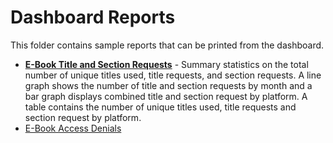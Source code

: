 # Dashboard Reports

This folder contains sample reports that can be printed from the dashboard.


* [**E-Book Title and Section Requests**](title_section_requests.pdf) - Summary statistics on the total number of unique titles used, title requests, and section requests. A line graph shows the number of title and section requests by month and a bar graph displays combined title and section request by platform. A table contains the number of unique titles used, title requests and section request by platform. 
* [E-Book Access Denials](E-Book_Access_Denials.pdf)
